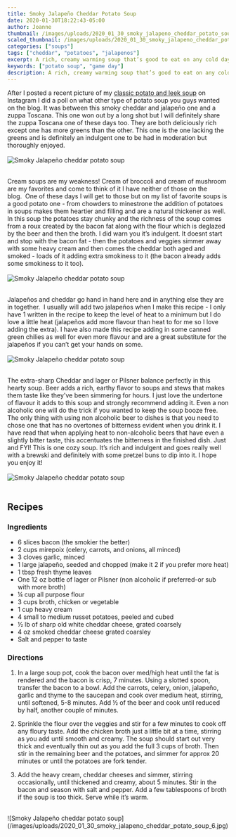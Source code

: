 ```yaml
---
title: Smoky Jalapeño Cheddar Potato Soup
date: 2020-01-30T18:22:43-05:00
author: Joanne
thumbnail: /images/uploads/2020_01_30_smoky_jalapeno_cheddar_potato_soup_1.jpg
scaled_thumbnail: /images/uploads/2020_01_30_smoky_jalapeno_cheddar_potato_soup_0.jpg
categories: ["soups"]
tags: ["cheddar", "potatoes", "jalapenos"]
excerpt: A rich, creamy warming soup that’s good to eat on any cold day and also great for game day 
keywords: ["potato soup", "game day"]
description: A rich, creamy warming soup that’s good to eat on any cold day and also great for game day 
---
```


After I posted a recent picture of my [classic potato and leek soup](https://www.oliveandmango.com/leek-and-potato-soup/) on Instagram I did a poll on what other type of potato soup you guys wanted on the blog. It was between this smoky cheddar and jalapeño one and a zuppa Toscana. This one won out by a long shot but I will definitely share the zuppa Toscana one of these days too. They are both deliciously rich except one has more greens than the other. This one is the one lacking the greens and is definitely an indulgent one to be had in moderation but thoroughly enjoyed. 
</br>
</br>
![Smoky Jalapeño cheddar potato soup](/images/uploads/2020_01_30_smoky_jalapeno_cheddar_potato_soup_2.jpg)
</br>
</br>

Cream soups are my weakness! Cream of broccoli and cream of mushroom are my favorites and come to think of it I have neither of those on the blog.  One of these days I will get to those but on my list of favorite soups is a good potato one - from chowders to minestrone the addition of potatoes in soups makes them heartier and filling and are a natural thickener as well. In this soup the potatoes stay chunky and the richness of the soup comes from a roux created by the bacon fat along with the flour which is deglazed by the beer and then the broth. I did warn you it’s indulgent. It doesnt start and stop with the bacon fat - then the potatoes and veggies simmer away with some heavy cream and then comes the cheddar both aged and smoked - loads of it adding extra smokiness to it (the bacon already adds some smokiness to it too).
</br>
</br>
![Smoky Jalapeño cheddar potato soup](/images/uploads/2020_01_30_smoky_jalapeno_cheddar_potato_soup_3.jpg)
</br>
</br>

Jalapeños and cheddar go hand in hand here and in anything else they are in together.  I usually will add two jalapeños when I make this recipe - I only have 1 written in the recipe to keep the level of heat to a minimum but I do love a little heat (jalapeños add more flavour than heat to for me so I love adding the extra). I have also made this recipe adding in some canned green chilies as well for even more flavour and are a great substitute for the jalapeños if you can’t get your hands on some. 
</br>
</br>
![Smoky Jalapeño cheddar potato soup](/images/uploads/2020_01_30_smoky_jalapeno_cheddar_potato_soup_4.jpg)
</br>
</br>

The extra-sharp Cheddar and lager or Pilsner balance perfectly in this hearty soup. Beer adds a rich, earthy flavor to soups and stews that makes them taste like they've been simmering for hours. I just love the undertone of flavour it adds to this soup and strongly recommend adding it. Even a non alcoholic one will do the trick if you wanted to keep the soup booze free. The only thing with using non alcoholic beer to dishes is that you need to chose one that has no overtones of bitterness evident when you drink it. I have read that when applying heat to non-alcoholic beers that have even a slightly bitter taste, this accentuates the bitterness in the finished dish. Just and FYI! This is one cozy soup. It’s rich and indulgent and goes really well with a brewski and definitely with some pretzel buns to dip into it. I hope you enjoy it! 
</br>
</br>
![Smoky Jalapeño cheddar potato soup](/images/uploads/2020_01_30_smoky_jalapeno_cheddar_potato_soup_5.jpg)
</br>
</br>

## Recipes
### Ingredients

* <span itemprop="ingredients">6 slices bacon (the smokier the better)</span>
* <span itemprop="ingredients">2 cups mirepoix (celery, carrots, and onions, all minced)</span>
* <span itemprop="ingredients">3 cloves garlic, minced</span>
* <span itemprop="ingredients">1 large jalapeño, seeded and chopped (make it 2 if you prefer more heat)</span>
* <span itemprop="ingredients">1 tbsp fresh thyme leaves </span>
* <span itemprop="ingredients">One 12 oz bottle of lager or Pilsner (non alcoholic if preferred-or sub with more broth)</span>
* <span itemprop="ingredients">&frac14; cup all purpose flour</span>
* <span itemprop="ingredients">3 cups broth, chicken or vegetable </span>
* <span itemprop="ingredients">1 cup heavy cream </span>
* <span itemprop="ingredients">4 small to medium russet potatoes, peeled and cubed</span>
* <span itemprop="ingredients">&frac12; lb of sharp old white cheddar cheese, grated coarsely </span>
* <span itemprop="ingredients">4 oz smoked cheddar cheese grated coarsley</span>
* <span itemprop="ingredients">Salt and pepper to taste </span>

### Directions

1. In a large soup pot, cook the bacon over med/high heat until the fat is rendered and the bacon is crisp, 7 minutes. Using a slotted spoon, transfer the bacon to a bowl. Add the carrots, celery, onion, jalapeño, garlic and thyme to the saucepan and cook over medium heat, stirring, until softened, 5-8 minutes. Add &frac12; of the beer and cook until reduced by half, another couple of minutes. 

1. Sprinkle the flour over the veggies and stir for a few minutes to cook off any floury taste. Add the chicken broth just a little bit at a time, stirring as you add until smooth and creamy. The soup should start out very thick and eventually thin out as you add the full 3 cups of broth. Then stir in the remaining beer and the potatoes, and simmer for approx 20 minutes or until the potatoes are fork tender. 

1. Add the heavy cream, cheddar cheeses and simmer, stirring occasionally, until thickened and creamy, about 5 minutes. Stir in the bacon and season with salt and pepper. Add a few tablespoons of broth if the soup is too thick. Serve while it’s warm. 

</br>
![Smoky Jalapeño cheddar potato soup](/images/uploads/2020_01_30_smoky_jalapeno_cheddar_potato_soup_6.jpg)